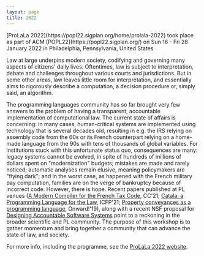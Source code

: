 ```yaml
---
layout: page
title: 2022
---
```


<p class="message">
  [ProLaLa 2022](https://popl22.sigplan.org/home/prolala-2022) took place as part of ACM [POPL22](https://popl22.sigplan.org/) on Sun 16 - Fri 28 January 2022 in Philadelphia, Pennsylvania, United States
</p>

Law at large underpins modern society, codifying and governing many aspects of citizens' daily lives. Oftentimes, law is subject to interpretation, debate and challenges throughout various courts and jurisdictions. But in some other areas, law leaves little room for interpretation, and essentially aims to rigorously describe a computation, a decision procedure or, simply said, an algorithm.

The programming languages community has so far brought very few answers to the problem of having a transparent, accountable implementation of computational law. The current state of affairs is concerning: in many cases, human-critical systems are implemented using technology that is several decades old, resulting in e.g. the IRS relying on assembly code from the 60s or its French counterpart relying on a home-made language from the 90s with tens of thousands of global variables. For institutions stuck with this unfortunate status quo, consequences are many: legacy systems cannot be evolved, in spite of hundreds of millions of dollars spent on "modernization" budgets; mistakes are made and rarely noticed; automatic analyses remain elusive, meaning policymakers are "flying dark"; and in the worst case, as happened with the French military pay computation, families are on the verge of bankruptcy because of incorrect code. However, there is hope. Recent papers published at PL venues ([A Modern Compiler for the French Tax Code](https://dl.acm.org/doi/10.1145/3446804.3446850), CC'21; [Catala: a Programming Language for the Law](https://hal.inria.fr/hal-03159939), ICFP'21; [Property conveyances as a programming language](https://dl.acm.org/doi/abs/10.1145/3359591.3359734), Onward!'19), along with a recent NSF proposal for [Designing Accountable Software Systems](https://www.nsf.gov/pubs/2021/nsf21554/nsf21554.htm) point to a reckoning in the broader scientific and PL community. The purpose of this workshop is to gather momentum and bring together a community that can advance the state of law, and society.

For more info, including the programme, see the [ProLaLa 2022 website](https://popl22.sigplan.org/home/prolala-2022).